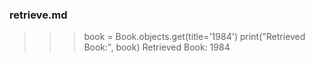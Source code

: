 ### retrieve.md
>>> book = Book.objects.get(title='1984')
>>> print("Retrieved Book:", book)
Retrieved Book: 1984